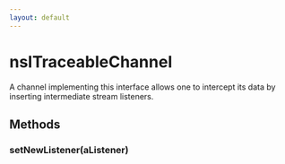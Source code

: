```yaml
---
layout: default
---
```


# nsITraceableChannel #
  
A channel implementing this interface allows one to intercept its data by  
inserting intermediate stream listeners.  
  

## Methods ##

### setNewListener(aListener) ###
